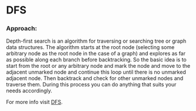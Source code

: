 # DFS

### Approach: 
Depth-first search is an algorithm for traversing or searching tree or graph data structures. The algorithm starts at the root node (selecting some arbitrary node as the root node in the case of a graph) and explores as far as possible along each branch before backtracking. So the basic idea is to start from the root or any arbitrary node and mark the node and move to the adjacent unmarked node and continue this loop until there is no unmarked adjacent node. Then backtrack and check for other unmarked nodes and traverse them. During this process you can do anything that suits your needs accordingly.

For more info visit [DFS](https://cp-algorithms.com/graph/depth-first-search.html).
